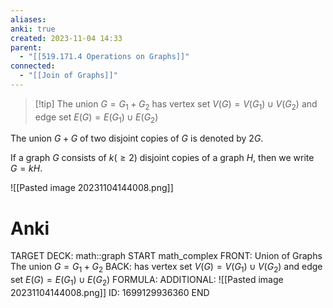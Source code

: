 ```yaml
---
aliases: 
anki: true
created: 2023-11-04 14:33
parent:
  - "[[519.171.4 Operations on Graphs]]"
connected:
  - "[[Join of Graphs]]"
---
```


> [!tip] The union $G = G_1+G_2$
has 
vertex set $V(G) = V(G_1)∪V(G_2)$ and 
edge set $E(G) = E(G_1) ∪ E(G_2)$

The union $G + G$ of two disjoint copies of $G$ is denoted by $2G$. 

If a graph $G$ consists of $k (≥ 2)$ disjoint copies of a graph $H$, then we write $G = kH$.

![[Pasted image 20231104144008.png]]


# Anki
TARGET DECK: math::graph
START
math_complex
FRONT: Union of Graphs
The union $G = G_1+G_2$
BACK: has 
vertex set $V(G) = V(G_1)∪V(G_2)$ and 
edge set $E(G) = E(G_1) ∪ E(G_2)$
FORMULA: 
ADDITIONAL: ![[Pasted image 20231104144008.png]]
ID: 1699129936360
END





